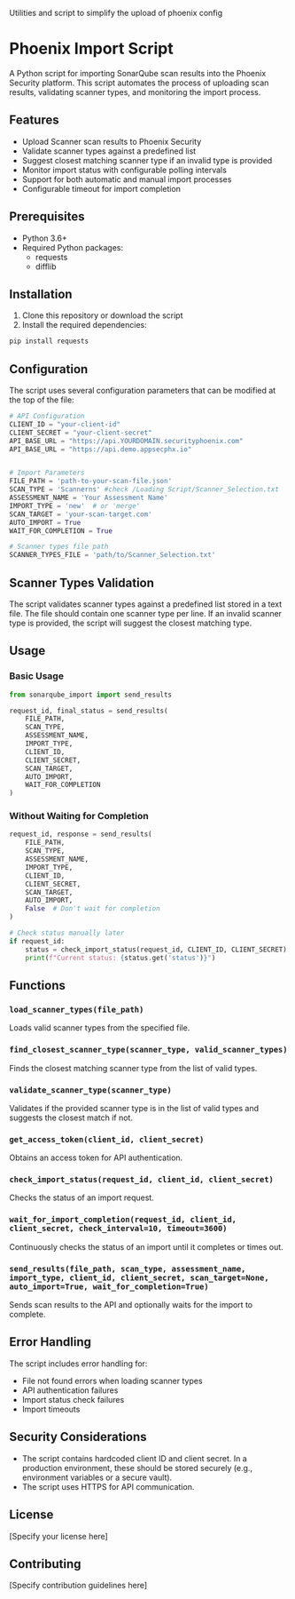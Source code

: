 Utilities and script to simplify the upload of phoenix config

# Phoenix Import Script

A Python script for importing SonarQube scan results into the Phoenix Security platform. This script automates the process of uploading scan results, validating scanner types, and monitoring the import process.

## Features

- Upload Scanner scan results to Phoenix Security
- Validate scanner types against a predefined list
- Suggest closest matching scanner type if an invalid type is provided
- Monitor import status with configurable polling intervals
- Support for both automatic and manual import processes
- Configurable timeout for import completion

## Prerequisites

- Python 3.6+
- Required Python packages:
  - requests
  - difflib

## Installation

1. Clone this repository or download the script
2. Install the required dependencies:

```bash
pip install requests
```

## Configuration

The script uses several configuration parameters that can be modified at the top of the file:

```python
# API Configuration
CLIENT_ID = "your-client-id"
CLIENT_SECRET = "your-client-secret"
API_BASE_URL = "https://api.YOURDOMAIN.securityphoenix.com"
API_BASE_URL = "https://api.demo.appsecphx.io"


# Import Parameters
FILE_PATH = 'path-to-your-scan-file.json'
SCAN_TYPE = 'Scannerns' #check /Loading Script/Scanner_Selection.txt
ASSESSMENT_NAME = 'Your Assessment Name'
IMPORT_TYPE = 'new'  # or 'merge'
SCAN_TARGET = 'your-scan-target.com'
AUTO_IMPORT = True
WAIT_FOR_COMPLETION = True

# Scanner types file path
SCANNER_TYPES_FILE = 'path/to/Scanner_Selection.txt'
```

## Scanner Types Validation

The script validates scanner types against a predefined list stored in a text file. The file should contain one scanner type per line. If an invalid scanner type is provided, the script will suggest the closest matching type.

## Usage

### Basic Usage

```python
from sonarqube_import import send_results

request_id, final_status = send_results(
    FILE_PATH, 
    SCAN_TYPE, 
    ASSESSMENT_NAME, 
    IMPORT_TYPE, 
    CLIENT_ID, 
    CLIENT_SECRET, 
    SCAN_TARGET,
    AUTO_IMPORT,
    WAIT_FOR_COMPLETION
)
```

### Without Waiting for Completion

```python
request_id, response = send_results(
    FILE_PATH, 
    SCAN_TYPE, 
    ASSESSMENT_NAME, 
    IMPORT_TYPE, 
    CLIENT_ID, 
    CLIENT_SECRET, 
    SCAN_TARGET,
    AUTO_IMPORT,
    False  # Don't wait for completion
)

# Check status manually later
if request_id:
    status = check_import_status(request_id, CLIENT_ID, CLIENT_SECRET)
    print(f"Current status: {status.get('status')}")
```

## Functions

### `load_scanner_types(file_path)`

Loads valid scanner types from the specified file.

### `find_closest_scanner_type(scanner_type, valid_scanner_types)`

Finds the closest matching scanner type from the list of valid types.

### `validate_scanner_type(scanner_type)`

Validates if the provided scanner type is in the list of valid types and suggests the closest match if not.

### `get_access_token(client_id, client_secret)`

Obtains an access token for API authentication.

### `check_import_status(request_id, client_id, client_secret)`

Checks the status of an import request.

### `wait_for_import_completion(request_id, client_id, client_secret, check_interval=10, timeout=3600)`

Continuously checks the status of an import until it completes or times out.

### `send_results(file_path, scan_type, assessment_name, import_type, client_id, client_secret, scan_target=None, auto_import=True, wait_for_completion=True)`

Sends scan results to the API and optionally waits for the import to complete.

## Error Handling

The script includes error handling for:
- File not found errors when loading scanner types
- API authentication failures
- Import status check failures
- Import timeouts

## Security Considerations

- The script contains hardcoded client ID and client secret. In a production environment, these should be stored securely (e.g., environment variables or a secure vault).
- The script uses HTTPS for API communication.

## License

[Specify your license here]

## Contributing

[Specify contribution guidelines here]
